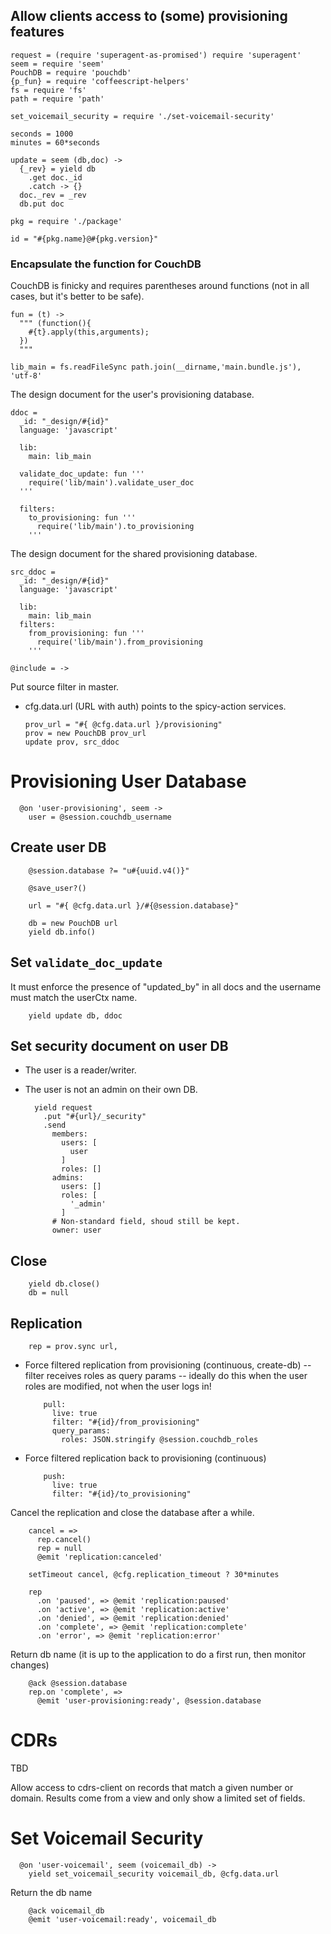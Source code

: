 Allow clients access to (some) provisioning features
----------------------------------------------------

    request = (require 'superagent-as-promised') require 'superagent'
    seem = require 'seem'
    PouchDB = require 'pouchdb'
    {p_fun} = require 'coffeescript-helpers'
    fs = require 'fs'
    path = require 'path'

    set_voicemail_security = require './set-voicemail-security'

    seconds = 1000
    minutes = 60*seconds

    update = seem (db,doc) ->
      {_rev} = yield db
        .get doc._id
        .catch -> {}
      doc._rev = _rev
      db.put doc

    pkg = require './package'

    id = "#{pkg.name}@#{pkg.version}"

### Encapsulate the function for CouchDB

CouchDB is finicky and requires parentheses around functions (not in all cases, but it's better to be safe).

    fun = (t) ->
      """ (function(){
        #{t}.apply(this,arguments);
      })
      """

    lib_main = fs.readFileSync path.join(__dirname,'main.bundle.js'), 'utf-8'

The design document for the user's provisioning database.

    ddoc =
      _id: "_design/#{id}"
      language: 'javascript'

      lib:
        main: lib_main

      validate_doc_update: fun '''
        require('lib/main').validate_user_doc
      '''

      filters:
        to_provisioning: fun '''
          require('lib/main').to_provisioning
        '''

The design document for the shared provisioning database.

    src_ddoc =
      _id: "_design/#{id}"
      language: 'javascript'

      lib:
        main: lib_main
      filters:
        from_provisioning: fun '''
          require('lib/main').from_provisioning
        '''

    @include = ->

Put source filter in master.

* cfg.data.url (URL with auth) points to the spicy-action services.

      prov_url = "#{ @cfg.data.url }/provisioning"
      prov = new PouchDB prov_url
      update prov, src_ddoc

Provisioning User Database
==========================

      @on 'user-provisioning', seem ->
        user = @session.couchdb_username

Create user DB
--------------

        @session.database ?= "u#{uuid.v4()}"

        @save_user?()

        url = "#{ @cfg.data.url }/#{@session.database}"

        db = new PouchDB url
        yield db.info()

Set `validate_doc_update`
-------------------------

It must enforce the presence of "updated_by" in all docs and the username must match the userCtx name.

        yield update db, ddoc

Set security document on user DB
--------------------------------

- The user is a reader/writer.
- The user is not an admin on their own DB.

        yield request
          .put "#{url}/_security"
          .send
            members:
              users: [
                user
              ]
              roles: []
            admins:
              users: []
              roles: [
                '_admin'
              ]
            # Non-standard field, shoud still be kept.
            owner: user

Close
-----

        yield db.close()
        db = null

Replication
-----------

        rep = prov.sync url,

- Force filtered replication from provisioning (continuous, create-db) -- filter receives roles as query params -- ideally do this when the user roles are modified, not when the user logs in!

          pull:
            live: true
            filter: "#{id}/from_provisioning"
            query_params:
              roles: JSON.stringify @session.couchdb_roles

- Force filtered replication back to provisioning (continuous)

          push:
            live: true
            filter: "#{id}/to_provisioning"

Cancel the replication and close the database after a while.

        cancel = =>
          rep.cancel()
          rep = null
          @emit 'replication:canceled'

        setTimeout cancel, @cfg.replication_timeout ? 30*minutes

        rep
          .on 'paused', => @emit 'replication:paused'
          .on 'active', => @emit 'replication:active'
          .on 'denied', => @emit 'replication:denied'
          .on 'complete', => @emit 'replication:complete'
          .on 'error', => @emit 'replication:error'

Return db name (it is up to the application to do a first run, then monitor changes)

        @ack @session.database
        rep.on 'complete', =>
          @emit 'user-provisioning:ready', @session.database

CDRs
====

TBD

Allow access to cdrs-client on records that match a given number or domain.
Results come from a view and only show a limited set of fields.

Set Voicemail Security
======================

      @on 'user-voicemail', seem (voicemail_db) ->
        yield set_voicemail_security voicemail_db, @cfg.data.url

Return the db name

        @ack voicemail_db
        @emit 'user-voicemail:ready', voicemail_db
